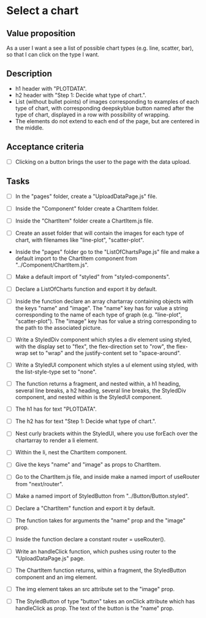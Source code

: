 # Select a chart

## Value proposition

As a user
I want a see a list of possible chart types (e.g. line, scatter, bar),
so that I can click on the type I want.

## Description

- h1 header with "PLOTDATA".
- h2 header with "Step 1: Decide what type of chart.".
- List (without bullet points) of images corresponding to examples of each type of chart, with corresponding deepskyblue button named after the type of chart, displayed in a row with possibility of wrapping.
- The elements do not extend to each end of the page, but are centered in the middle.

## Acceptance criteria

- [ ] Clicking on a button brings the user to the page with the data upload.

## Tasks

- [ ] In the "pages" folder, create a "UploadDataPage.js" file.

- [ ] Inside the "Component" folder create a ChartItem folder.

- [ ] Inside the "ChartItem" folder create a ChartItem.js file.

- [ ] Create an asset folder that will contain the images for each type of chart, with filenames like "line-plot", "scatter-plot".

- Inside the "pages" folder go to the "ListOfChartsPage.js" file and make a default import to the ChartItem component from "../Component/ChartItem.js".

- [ ] Make a default import of "styled" from "styled-components".

- [ ] Declare a ListOfCharts function and export it by default.

- [ ] Inside the function declare an array chartarray containing objects with the keys "name" and "image". The "name" key has for value a string corresponding to the name of each type of graph (e.g. "line-plot", "scatter-plot"). The "image" key has for value a string corresponding to the path to the associated picture.

- [ ] Write a StyledDiv component which styles a div element using styled, with the display set to "flex", the flex-direction set to "row", the flex-wrap set to "wrap" and the justify-content set to "space-around".

- [ ] Write a StyledUl component which styles a ul element using styled, with the list-style-type set to "none".

- [ ] The function returns a fragment, and nested within, a h1 heading, several line breaks, a h2 heading, several line breaks, the StyledDiv component, and nested within is the StyledUl component.

- [ ] The h1 has for text "PLOTDATA".

- [ ] The h2 has for text "Step 1: Decide what type of chart.".

- [ ] Nest curly brackets within the StyledUl, where you use forEach over the chartarray to render a li element.

- [ ] Within the li, nest the ChartItem component.

- [ ] Give the keys "name" and "image" as props to ChartItem.

- [ ] Go to the ChartItem.js file, and inside make a named import of useRouter from "next/router".

- [ ] Make a named import of StyledButton from "../Button/Button.styled".

- [ ] Declare a "ChartItem" function and export it by default.

- [ ] The function takes for arguments the "name" prop and the "image" prop.

- [ ] Inside the function declare a constant router = useRouter().

- [ ] Write an handleClick function, which pushes using router to the "UploadDataPage.js" page.

- [ ] The ChartItem function returns, within a fragment, the StyledButton component and an img element.

- [ ] The img element takes an src attribute set to the "image" prop.

- [ ] The StyledButton of type "button" takes an onClick attribute which has handleClick as prop. The text of the button is the "name" prop.
